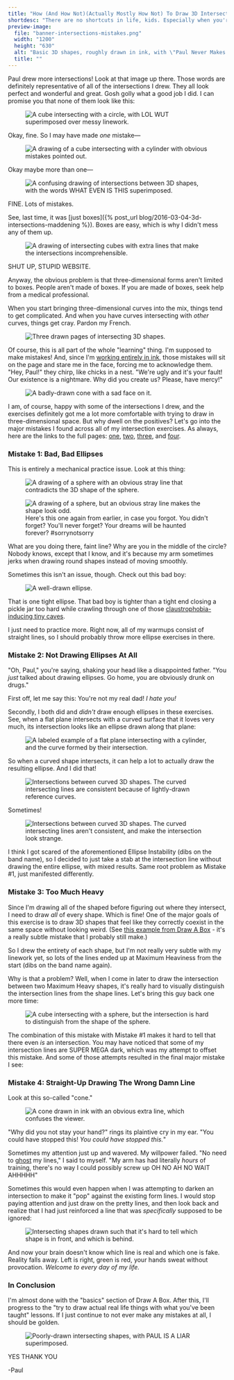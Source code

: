 ```yaml
---
title: "How (And How Not)(Actually Mostly How Not) To Draw 3D Intersections"
shortdesc: "There are no shortcuts in life, kids. Especially when you're trying to shove a box into a sphere into a cone into a pyramid."
preview-image:
  file: "banner-intersections-mistakes.png"
  width: "1200"
  height: "630"
  alt: "Basic 3D shapes, roughly drawn in ink, with \"Paul Never Makes Mistakes\" and \"It's Literally Impossible\" superimposed."
  title: ""
---
```


Paul drew more intersections! Look at that image up there. Those words are definitely representative of all of the intersections I drew. They all look perfect and wonderful and great. Gosh golly what a good job I did. I can promise you that none of them look like this:

<aside class="midtext-center">
    <figure>
        <img title="Fun game: find where the intersection actually is. Whoops! You can't. Thanks for playing!" alt="A cube intersecting with a circle, with LOL WUT superimposed over messy linework." src="{{ site.baseurl }}{{ site.drawaboxpath }}intersection-cube-circle-messy.png"/>
    </figure>
</aside>

Okay, fine. So I may have made _one_ mistake&mdash;

<aside class="midtext-center">
    <figure>
        <img title="One?" alt="A drawing of a cube intersecting with a cylinder with obvious mistakes pointed out." src="{{ site.baseurl }}{{ site.drawaboxpath }}intersection-cube-messy.png"/>
    </figure>
</aside>

Okay maybe more than one&mdash;

<aside class="midtext-center">
    <figure>
        <img title="Seventeen?" alt="A confusing drawing of intersections between 3D shapes, with the words WHAT EVEN IS THIS superimposed." src="{{ site.baseurl }}{{ site.drawaboxpath }}intersection-indecipherable.png"/>
    </figure>
</aside>

FINE. Lots of mistakes.<!--more-->

See, last time, it was [just boxes]({% post_url blog/2016-03-04-3d-intersections-maddening %}). Boxes are easy, which is why I didn't mess any of them up.

<aside class="midtext-center">
    <figure>
        <img title="Mmmhm." alt="A drawing of intersecting cubes with extra lines that make the intersections incomprehensible." src="{{ site.baseurl }}{{ site.drawaboxpath }}intersection-cubes-indecipherable.png"/>
    </figure>
</aside>

SHUT UP, STUPID WEBSITE.

Anyway, the obvious problem is that three-dimensional forms aren't limited to boxes. People aren't made of boxes. If you are made of boxes, seek help from a medical professional.

When you start bringing three-dimensional curves into the mix, things tend to get complicated. And when you have curves intersecting with _other_ curves, things get cray. Pardon my French.

<aside class="midtext-center">
    <figure>
        <img title="The whole package, sans the cubes from last time." alt="Three drawn pages of intersecting 3D shapes." src="{{ site.baseurl }}{{ site.drawaboxpath }}intersections-2-3-4-combined.png"/>
    </figure>
</aside>

Of course, this is all part of the whole "learning" thing. I'm supposed to make mistakes! And, since I'm [working entirely in ink](http://drawabox.com/article/ink), those mistakes will sit on the page and stare me in the face, forcing me to acknowledge them. "Hey, Paul!" they chirp, like chicks in a nest. "We're ugly and it's your fault! Our existence is a nightmare. Why did you create us? Please, have mercy!"

<aside class="midtext-center">
    <figure>
        <img title="PAUL, YOU MONSTER" alt="A badly-drawn cone with a sad face on it." src="{{ site.baseurl }}{{ site.drawaboxpath }}intersection-cone-cylinders-sadface.png"/>
    </figure>
</aside>

I am, of course, happy with some of the intersections I drew, and the exercises definitely got me a lot more comfortable with trying to draw in three-dimensional space. But why dwell on the positives? Let's go into the major mistakes I found across all of my intersection exercises. As always, here are the links to the full pages: <a target="_blank" href="{{ site.baseurl }}{{ site.drawaboxpath }}intersection1-fullsize.png">one</a>, <a target="_blank" href="{{ site.baseurl }}{{ site.drawaboxpath }}intersection2-fullsize.png">two</a>, <a target="_blank" href="{{ site.baseurl }}{{ site.drawaboxpath }}intersection3-fullsize.png">three</a>, and <a target="_blank" href="{{ site.baseurl }}{{ site.drawaboxpath }}intersection4-fullsize.png">four</a>.

### Mistake 1: Bad, Bad Ellipses ###

This is entirely a mechanical practice issue. Look at this thing:

<aside class="midtext-center">
    <figure>
        <img title="Fun game #2: Follow the blob that the middle line represents and laugh at me. That's it. You win!" alt="A drawing of a sphere with an obvious stray line that contradicts the 3D shape of the sphere." src="{{ site.baseurl }}{{ site.drawaboxpath }}intersection-circle-stray-line.png"/>
    </figure>
</aside>

<aside class="midtext-right">
    <figure>
        <img title="HI AGAIN" alt="A drawing of a sphere, but an obvious stray line makes the shape look odd." src="{{ site.baseurl }}{{ site.drawaboxpath }}intersection-circle-stray-line-2.png"/>
        <figcaption>Here's this one again from earlier, in case you forgot. You didn't forget? You'll never forget? Your dreams will be haunted forever? #sorrynotsorry</figcaption>
    </figure>
</aside>


What are you doing there, faint line? Why are you in the middle of the circle? Nobody knows, except that I know, and it's because my arm sometimes jerks when drawing round shapes instead of moving smoothly.

Sometimes this isn't an issue, though. Check out this bad boy:

<aside class="midtext-center">
    <figure>
        <img title="Oh. Oh my. Whatcha doin' later, ellipse?" alt="A well-drawn ellipse." src="{{ site.baseurl }}{{ site.drawaboxpath }}intersection-circle-tight.png"/>
    </figure>
</aside>

That is one tight ellipse. That bad boy is tighter than a tight end closing a pickle jar too hard while crawling through one of those [claustrophobia-inducing tiny caves](https://www.google.com/#q=tight+cave).

I just need to practice more. Right now, all of my warmups consist of straight lines, so I should probably throw more ellipse exercises in there.

### Mistake 2: Not Drawing Ellipses At All ###

"Oh, Paul," you're saying, shaking your head like a disappointed father. "You _just_ talked about drawing ellipses. Go home, you are obviously drunk on drugs."

First off, let me say this: You're not my real dad! _I hate you!_

Secondly, I both did and _didn't_ draw enough ellipses in these exercises. See, when a flat plane intersects with a curved surface that it loves very much, its intersection looks like an ellipse drawn along that plane:

<aside class="midtext-center">
    <figure>
        <img title="Hi again, bad ellipses. I haven't seen you for, what, ten seconds? Gosh, it's been forever." alt="A labeled example of a flat plane intersecting with a cylinder, and the curve formed by their intersection." src="{{ site.baseurl }}{{ site.drawaboxpath }}intersection-tube-plane-example.png"/>
    </figure>
</aside>

So when a curved shape intersects, it can help a lot to actually draw the resulting ellipse. And I did that!

<aside class="midtext-center">
    <figure>
        <img title="Good Paul!" alt="Intersections between curved 3D shapes. The curved intersecting lines are consistent because of lightly-drawn reference curves." src="{{ site.baseurl }}{{ site.drawaboxpath }}intersection-inner-ellipses.png"/>
    </figure>
</aside>

Sometimes!

<aside class="midtext-center">
    <figure>
        <img title="Bad Paul!" alt="Intersections between curved 3D shapes. The curved intersecting lines aren't consistent, and make the intersection look strange." src="{{ site.baseurl }}{{ site.drawaboxpath }}intersection-no-inner-ellipses.png"/>
    </figure>
</aside>

I think I got scared of the aforementioned Ellipse Instability (dibs on the band name), so I decided to just take a stab at the intersection line without drawing the entire ellipse, with mixed results. Same root problem as Mistake #1, just manifested differently.

### Mistake 3: Too Much Heavy ###

Since I'm drawing all of the shaped before figuring out where they intersect, I need to draw _all_ of every shape. Which is fine! One of the major goals of this exercise is to draw 3D shapes that feel like they correctly coexist in the same space without looking weird. (See [this example from Draw A Box](http://drawabox.com/lesson/1/selfcritique#boxes-inconsistentforeshortening) - it's a really subtle mistake that I probably still make.)

So I drew the entirety of each shape, but I'm not really very subtle with my linework yet, so lots of the lines ended up at Maximum Heaviness from the start (dibs on the band name again).

Why is that a problem? Well, when I come in later to draw the intersection between two Maximum Heavy shapes, it's really hard to visually distinguish the intersection lines from the shape lines. Let's bring this guy back one more time:

<aside class="midtext-center">
    <figure>
        <img title="HELLO AGAIN" alt="A cube intersecting with a sphere, but the intersection is hard to distinguish from the shape of the sphere." src="{{ site.baseurl }}{{ site.drawaboxpath }}intersection-cube-circle-messy.png"/>
    </figure>
</aside>

The combination of this mistake with Mistake #1 makes it hard to tell that there even _is_ an intersection. You may have noticed that some of my intersection lines are SUPER MEGA dark, which was my attempt to offset this mistake. And some of those attempts resulted in the final major mistake I see:

### Mistake 4: Straight-Up Drawing The Wrong Damn Line ###

Look at this so-called "cone."

<aside class="midtext-center">
    <figure>
        <img title="ugh." alt="A cone drawn in ink with an obvious extra line, which confuses the viewer." src="{{ site.baseurl }}{{ site.drawaboxpath }}intersection-cone-extra-line.png"/>
    </figure>
</aside>

"Why did you not stay your hand?" rings its plaintive cry in my ear. "You could have stopped this! _You could have stopped this._"

Sometimes my attention just up and wavered. My willpower failed. "No need to [ghost](http://imgur.com/gallery/I1w7vi1) my lines," I said to myself. "My arm has had literally _hours_ of training, there's no way I could possibly screw up OH NO AH NO WAIT AHHHHH"

Sometimes this would even happen when I was attempting to darken an intersection to make it "pop" against the existing form lines. I would stop paying attention and just draw on the pretty lines, and then look back and realize that I had just reinforced a line that was _specifically_ supposed to be ignored:

<aside class="midtext-center">
    <figure>
        <img title="Look where you're drawing, Paul. Listen to your own advice, Paul." alt="Intersecting shapes drawn such that it's hard to tell which shape is in front, and which is behind." src="{{ site.baseurl }}{{ site.drawaboxpath }}intersection-cone-darkened-lines.png"/>
    </figure>
</aside>

And now your brain doesn't know which line is real and which one is fake. Reality falls away. Left is right, green is red, your hands sweat without provocation. _Welcome to every day of my life._

### In Conclusion ###

I'm almost done with the "basics" section of Draw A Box. After this, I'll progress to the "try to draw actual real life things with what you've been taught" lessons. If I just continue to not ever make any mistakes at all, I should be golden.

<aside class="midtext-center">
    <figure>
        <img title="Seems pretty likely!" alt="Poorly-drawn intersecting shapes, with PAUL IS A LIAR superimposed." src="{{ site.baseurl }}{{ site.drawaboxpath }}intersection-paul-lies.png"/>
    </figure>
</aside>

YES THANK YOU

-Paul